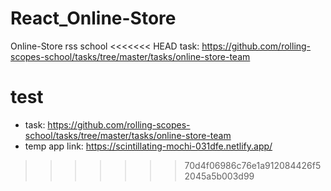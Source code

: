 # React_Online-Store
Online-Store rss school 
<<<<<<< HEAD
task: https://github.com/rolling-scopes-school/tasks/tree/master/tasks/online-store-team

test
=======
- task: https://github.com/rolling-scopes-school/tasks/tree/master/tasks/online-store-team
- temp app link: https://scintillating-mochi-031dfe.netlify.app/
>>>>>>> 70d4f06986c76e1a912084426f52045a5b003d99

